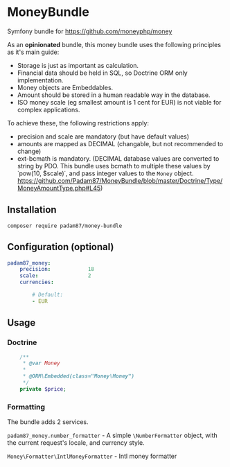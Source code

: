 # MoneyBundle

Symfony bundle for https://github.com/moneyphp/money

As an **opinionated** bundle, this money bundle uses the following principles as it's main guide:
- Storage is just as important as calculation.
- Financial data should be held in SQL, so Doctrine ORM only implementation.
- Money objects are Embeddables.
- Amount should be stored in a human readable way in the database.
- ISO money scale (eg smallest amount is 1 cent for EUR) is not viable for complex applications.

To achieve these, the following restrictions apply:
- precision and scale are mandatory (but have default values)
- amounts are mapped as DECIMAL (changable, but not recommended to change)
- ext-bcmath is mandatory.
(DECIMAL database values are converted to string by PDO.
This bundle uses bcmath to multiple these values by ˙pow(10, $scale)˙, and pass integer values to the `Money` object.
https://github.com/Padam87/MoneyBundle/blob/master/Doctrine/Type/MoneyAmountType.php#L45)

## Installation

`composer require padam87/money-bundle`

## Configuration (optional)

```yaml
padam87_money:
    precision:            18
    scale:                2
    currencies:

        # Default:
        - EUR
```

## Usage

### Doctrine

```php
    /**
     * @var Money
     *
     * @ORM\Embedded(class="Money\Money")
     */
    private $price;
```

### Formatting

The bundle adds 2 services.

`padam87_money.number_formatter` - A simple `\NumberFormatter` object, with the current request's locale, and currency style.

`Money\Formatter\IntlMoneyFormatter` - Intl money formatter

